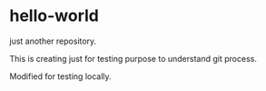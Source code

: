 # hello-world
just another repository.

This is creating just for testing purpose to understand git process.

Modified for testing locally.
